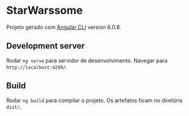 # StarWarssome

Projeto gerado com [Angular CLI](https://github.com/angular/angular-cli) version 6.0.8.

## Development server

Rodar `ng serve` para servidor de desenvolvimento. Navegar para `http://localhost:4200/`.

## Build

Rodar `ng build` para compilar o projeto. Os artefatos ficam no diretório `dist/`.
